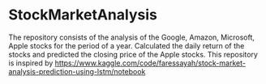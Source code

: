 # StockMarketAnalysis

The repository consists of the analysis of the Google, Amazon, Microsoft, Apple stocks for the period of a year.
Calculated the daily return of the stocks and predicted the closing price of the Apple stocks. 
This repository is inspired by  https://www.kaggle.com/code/faressayah/stock-market-analysis-prediction-using-lstm/notebook 

